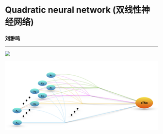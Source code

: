 # Quadratic neural network (双线性神经网络)
### 刘翀鸣
-------

![](https://latex.codecogs.com/svg.image?f(x)&space;=&space;\sigma(x^{T}Ax))

![](QNN示意图.png)
